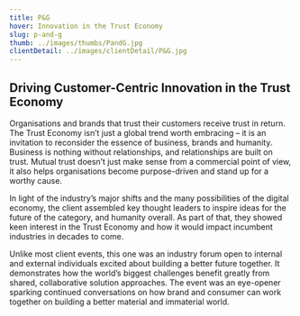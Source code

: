 ```yaml
---
title: P&G
hover: Innovation in the Trust Economy
slug: p-and-g
thumb: ../images/thumbs/PandG.jpg
clientDetail: ../images/clientDetail/P&G.jpg
---
```


## Driving Customer-Centric Innovation in the Trust Economy

Organisations and brands that trust their customers receive trust in return. The Trust Economy isn’t just a global trend worth embracing – it is an invitation to reconsider the essence of business, brands and humanity. Business is nothing without relationships, and relationships are built on trust. Mutual trust doesn’t just make sense from a commercial point of view, it also helps organisations become purpose-driven and stand up for a worthy cause.

In light of the industry’s major shifts and the many possibilities of the digital economy, the client assembled key thought leaders to inspire ideas for the future of the category, and humanity overall. As part of that, they showed keen interest in the Trust Economy and how it would impact incumbent industries in decades to come.

Unlike most client events, this one was an industry forum open to internal and external individuals excited about building a better future together. It demonstrates how the world’s biggest challenges benefit greatly from shared, collaborative solution approaches. The event was an eye-opener sparking continued conversations on how brand and consumer can work together on building a better material and immaterial world.
